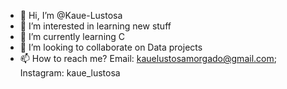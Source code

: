 - 👋 Hi, I’m @Kaue-Lustosa
- 👀 I’m interested in learning new stuff
- 🌱 I’m currently learning C
- 💞️ I’m looking to collaborate on Data projects
- 📫 How to reach me? Email: kauelustosamorgado@gmail.com; Instagram: kaue_lustosa
